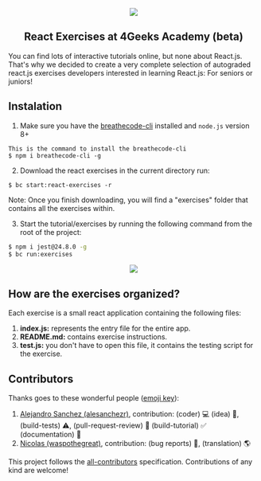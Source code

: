 <p align="center">
  <img src="https://assets.breatheco.de/apis/img/images.php?blob&random&cat=icon&tags=4geeks,128">
</p>

<p>
    <h2 align="center"> React Exercises at 4Geeks Academy (beta) </h2>
</p>

You can find lots of interactive tutorials online, but none about React.js. That's why we decided to create a very complete selection of autograded react.js exercises developers interested in learning React.js: For seniors or juniors!

## Instalation

1) Make sure you have the [breathecode-cli](https://github.com/breatheco-de/breathecode-cli) installed and `node.js` version 8+
```
This is the command to install the breathecode-cli
$ npm i breathecode-cli -g
```

2) Download the react exercises in the current directory run:
```
$ bc start:react-exercises -r
```

Note: Once you finish downloading, you will find a "exercises" folder that contains all the exercises within.

3) Start the tutorial/exercises by running the following command from the root of the project:

```sh
$ npm i jest@24.8.0 -g
$ bc run:exercises
```

<p align="center">
  <img src="https://raw.githubusercontent.com/4GeeksAcademy/react-exercises/master/preview.gif">
</p>

## How are the exercises organized?

Each exercise is a small react application containing the following files:

1. **index.js:** represents the entry file for the entire app.
2. **README.md:** contains exercise instructions.
3. **test.js:** you don't have to open this file, it contains the testing script for the exercise.

## Contributors

Thanks goes to these wonderful people ([emoji key](https://github.com/kentcdodds/all-contributors#emoji-key)):

1. [Alejandro Sanchez (alesanchezr)](https://github.com/alesanchezr), contribution: (coder) :computer: (idea) 🤔, (build-tests) :warning:, (pull-request-review) :eyes: (build-tutorial) :white_check_mark: (documentation) :book:
2. [Nicolas (waspothegreat)](https://github.com/waspothegreat), contribution: (bug reports) :bug:, (translation) :earth_americas:

This project follows the
[all-contributors](https://github.com/kentcdodds/all-contributors)
specification. Contributions of any kind are welcome!
